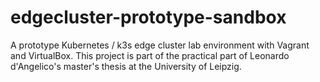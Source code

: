 # edgecluster-prototype-sandbox
A prototype Kubernetes / k3s edge cluster lab environment with Vagrant and VirtualBox. This project is part of the practical part of Leonardo d'Angelico's master's thesis at the University of Leipzig.
